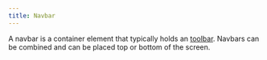 ```yaml
---
title: Navbar
---
```


A navbar is a container element that typically holds an <a href="/development/docs/c-toolbar.html">toolbar</a>. Navbars can be combined and can be placed top or bottom of the screen.
